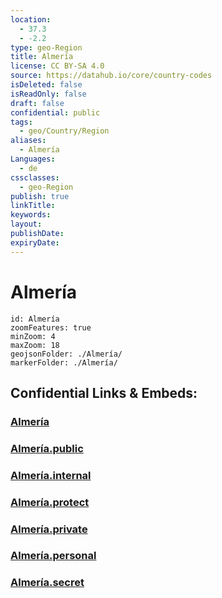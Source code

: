 ```yaml
---
location:
  - 37.3
  - -2.2
type: geo-Region
title: Almería
license: CC BY-SA 4.0
source: https://datahub.io/core/country-codes
isDeleted: false
isReadOnly: false
draft: false
confidential: public
tags:
  - geo/Country/Region
aliases:
  - Almería
Languages:
  - de
cssclasses:
  - geo-Region
publish: true
linkTitle:
keywords:
layout:
publishDate:
expiryDate:
---
```


# Almería

```leaflet
id: Almería
zoomFeatures: true 
minZoom: 4 
maxZoom: 18
geojsonFolder: ./Almería/
markerFolder: ./Almería/
```


## Confidential Links & Embeds: 

### [Almería](/_Standards/Earth/Continent/Europe/Europe~South/Spain/Provinces~Spain/Andalusia/Almería.md) 

### [Almería.public](/_public/Earth/Continent/Europe/Europe~South/Spain/Provinces~Spain/Andalusia/Almería.public.md) 

### [Almería.internal](/_internal/Earth/Continent/Europe/Europe~South/Spain/Provinces~Spain/Andalusia/Almería.internal.md) 

### [Almería.protect](/_protect/Earth/Continent/Europe/Europe~South/Spain/Provinces~Spain/Andalusia/Almería.protect.md) 

### [Almería.private](/_private/Earth/Continent/Europe/Europe~South/Spain/Provinces~Spain/Andalusia/Almería.private.md) 

### [Almería.personal](/_personal/Earth/Continent/Europe/Europe~South/Spain/Provinces~Spain/Andalusia/Almería.personal.md) 

### [Almería.secret](/_secret/Earth/Continent/Europe/Europe~South/Spain/Provinces~Spain/Andalusia/Almería.secret.md)

